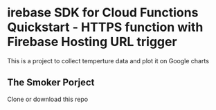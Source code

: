# irebase SDK for Cloud Functions Quickstart - HTTPS function with Firebase Hosting URL trigger

This is a project to collect temperture data and plot it on Google charts 

## The Smoker Porject

Clone or download this repo 
